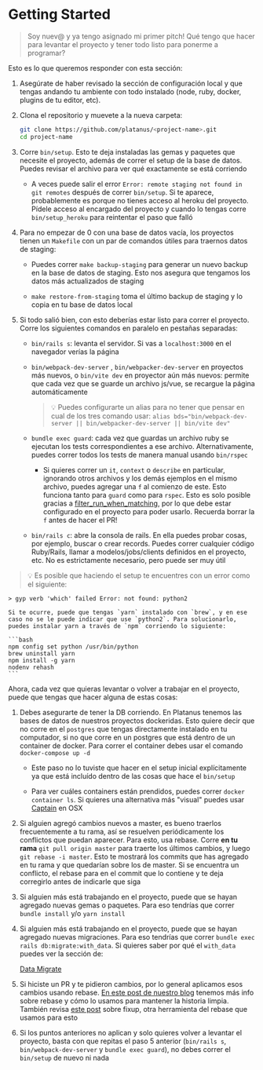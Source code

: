 # Getting Started

> Soy nuev@ y ya tengo asignado mi primer pitch! Qué tengo que hacer para levantar el proyecto y tener todo listo para ponerme a programar?

Esto es lo que queremos responder con esta sección:

1. Asegúrate de haber revisado la sección de configuración local y que tengas andando tu ambiente con todo instalado (node, ruby, docker, plugins de tu editor, etc).

1. Clona el repositorio y muevete a la nueva carpeta:

    ```bash
    git clone https://github.com/platanus/<project-name>.git
    cd project-name
    ```

1. Corre `bin/setup`. Esto te deja instaladas las gemas y paquetes que necesite el proyecto, además de correr el setup de la base de datos. Puedes revisar el archivo para ver qué exactamente se está corriendo

    * A veces puede salir el error `Error: remote staging not found in git remotes` después de correr `bin/setup`. Si te aparece, probablemente es porque no tienes acceso al heroku del proyecto. Pídele acceso al encargado del proyecto y cuando lo tengas corre `bin/setup_heroku` para reintentar el paso que falló

1. Para no empezar de 0 con una base de datos vacía, los proyectos tienen un `Makefile` con un par de comandos útiles para traernos datos de staging:

    * Puedes correr `make backup-staging` para generar un nuevo backup en la base de datos de staging. Esto nos asegura que tengamos los datos más actualizados de staging

    * `make restore-from-staging` toma el último backup de staging y lo copia en tu base de datos local

1. Si todo salió bien, con esto deberías estar listo para correr el proyecto. Corre los siguientes comandos en paralelo en pestañas separadas:

    * `bin/rails s`: levanta el servidor. Si vas a `localhost:3000` en el navegador verías la página

    * `bin/webpack-dev-server` , `bin/webpacker-dev-server` en proyectos más nuevos, o `bin/vite dev` en proyector aún más nuevos: permite que cada vez que se guarde un archivo js/vue, se recargue la página automáticamente

        > 💡 Puedes configurarte un alias para no tener que pensar en cual de los tres comando usar: `alias bds="bin/webpack-dev-server || bin/webpacker-dev-server || bin/vite dev"`

    * `bundle exec guard`: cada vez que guardas un archivo ruby se ejecutan los tests correspondientes a ese archivo. Alternativamente, puedes correr todos los tests de manera manual usando `bin/rspec`

        * Si quieres correr un `it`, `context` o `describe` en particular, ignorando otros archivos y los demás ejemplos en el mismo archivo, puedes agregar una `f` al comienzo de este. Esto funciona tanto para `guard` como para `rspec`. Esto es solo posible gracias a [filter_run_when_matching](https://relishapp.com/rspec/rspec-core/v/3-6/docs/filtering/filter-run-when-matching), por lo que debe estar configurado en el proyecto para poder usarlo. Recuerda borrar la `f` antes de hacer el PR!

    * `bin/rails c`: abre la consola de rails. En ella puedes probar cosas, por ejemplo, buscar o crear records. Puedes correr cualquier código Ruby/Rails, llamar a modelos/jobs/clients definidos en el proyecto, etc. No es estrictamente necesario, pero puede ser muy útil


> 💡 Es posible que haciendo el setup te encuentres con un error como el siguiente:

    > gyp verb 'which' failed Error: not found: python2

    Si te ocurre, puede que tengas `yarn` instalado con `brew`, y en ese caso no se le puede indicar que use `python2`. Para solucionarlo, puedes instalar yarn a través de `npm` corriendo lo siguiente:

    ```bash
    npm config set python /usr/bin/python
    brew uninstall yarn
    npm install -g yarn
    nodenv rehash
    ```



Ahora, cada vez que quieras levantar o volver a trabajar en el proyecto, puede que tengas que hacer alguna de estas cosas:

1. Debes asegurarte de tener la DB corriendo. En Platanus tenemos las bases de datos de nuestros proyectos dockeridas. Esto quiere decir que no corre en el `postgres` que tengas directamente instalado en tu computador, si no que corre en un postgres que está dentro de un container de docker. Para correr el container debes usar el comando `docker-compose up -d`

    * Este paso no lo tuviste que hacer en el setup inicial explícitamente ya que está incluído dentro de las cosas que hace el `bin/setup`

    * Para ver cuáles containers están prendidos, puedes correr `docker container ls`. Si quieres una alternativa más "visual" puedes usar [Captain](https://getcaptain.co/) en OSX

1. Si alguien agregó cambios nuevos a master, es bueno traerlos frecuentemente a tu rama, así se resuelven periódicamente los conflictos que puedan aparecer. Para esto, usa rebase. Corre **en tu rama** `git pull origin master` para traerte los últimos cambios, y luego `git rebase -i master`. Esto te mostrará los commits que has agregado en tu rama y que quedarían sobre los de master. Si se encuentra un conflicto, el rebase para en el commit que lo contiene y te deja corregirlo antes de indicarle que siga

1. Si alguien más está trabajando en el proyecto, puede que se hayan agregado nuevas gemas o paquetes. Para eso tendrías que correr `bundle install` y/o `yarn install`

1. Si alguien más está trabajando en el proyecto, puede que se hayan agregado nuevas migraciones. Para eso tendrías que correr `bundle exec rails db:migrate:with_data`. Si quieres saber por qué el `with_data` puedes ver la sección de: 

    [Data Migrate](stack/ruby_rails/data_migrate.md)

1. Si hiciste un PR y te pidieron cambios, por lo general aplicamos esos cambios usando rebase. [En este post de nuestro blog](https://plata.news/blog/manteniendo-la-historia-limpia-usando-git-rebase/) tenemos más info sobre rebase y cómo lo usamos para mantener la historia limpia. También revisa [este post](https://fle.github.io/git-tip-keep-your-branch-clean-with-fixup-and-autosquash.html) sobre fixup, otra herramienta del rebase que usamos para esto

1. Si los puntos anteriores no aplican y solo quieres volver a levantar el proyecto, basta con que repitas el paso 5 anterior (`bin/rails s`, `bin/webpack-dev-server` y `bundle exec guard`), no debes correr el `bin/setup` de nuevo ni nada


